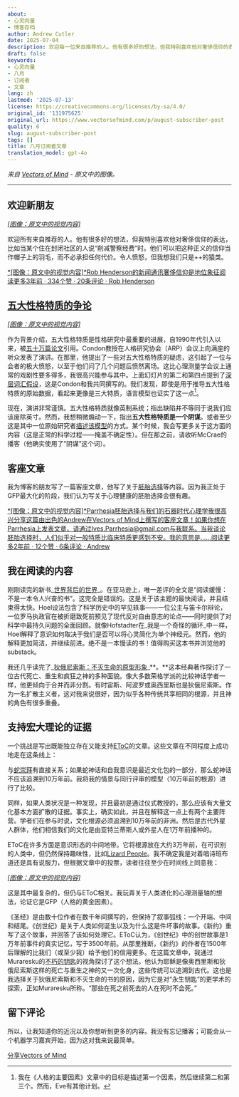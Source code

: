 ```yaml
---
about:
- 心灵向量
- 博客存档
author: Andrew Cutler
date: 2025-07-04
description: 欢迎每一位来自推荐的人。他有很多好的想法，但我特别喜欢他对奢侈信仰的表达，比如当一个住在封闭社区的人说，“取消资助警察”...
draft: false
keywords:
- 心灵向量
- 八月
- 订阅者
- 文章
lang: zh
lastmod: '2025-07-13'
license: https://creativecommons.org/licenses/by-sa/4.0/
original_id: '131975625'
original_url: https://www.vectorsofmind.com/p/august-subscriber-post
quality: 6
slug: august-subscriber-post
tags: []
title: 八月订阅者文章
translation_model: gpt-4o
---
```


*来自 [Vectors of Mind](https://www.vectorsofmind.com/p/august-subscriber-post) - 原文中的图像。*

---

## 欢迎新朋友

[*[图像：原文中的视觉内容]*](https://substackcdn.com/image/fetch/$s_!x939!,f_auto,q_auto:good,fl_progressive:steep/https%3A%2F%2Fsubstack-post-media.s3.amazonaws.com%2Fpublic%2Fimages%2F7be22533-adf1-4663-b1db-5eb047efd701_590x648.png)

欢迎所有来自推荐的人。他有很多好的想法，但我特别喜欢他对奢侈信仰的表达，比如当某个住在封闭社区的人说“削减警察经费”时。他们可以把这种正义的信仰当作帽子上的羽毛，而不必承担任何代价。令人愤怒，但我想我们只是++的猿类。

[*[图像：原文中的视觉内容]*Rob Henderson的新闻通讯奢侈信仰是地位象征阅读更多3年前 · 334个赞 · 20条评论 · Rob Henderson](https://www.robkhenderson.com/p/status-symbols-and-the-struggle-for?utm_source=substack&utm_campaign=post_embed&utm_medium=web)

## [五大性格特质的争论](https://twitter.com/JessieSunPsych/status/1682794801643634689)

[*[图像：原文中的视觉内容]*](https://substackcdn.com/image/fetch/$s_!-Evu!,f_auto,q_auto:good,fl_progressive:steep/https%3A%2F%2Fsubstack-post-media.s3.amazonaws.com%2Fpublic%2Fimages%2F2fdb2382-1fb1-43c9-9b92-3b58f1d11e86_1200x1346.png)

作为背景介绍，五大性格特质是性格研究中最重要的进展，自1990年代引入以来，被[五十万篇论文](https://scholar.google.com/scholar?hl=en&as_sdt=0%2C5&q=%22big+five%22+personality&btnG=)引用。Condon教授在人格研究协会（ARP）会议上向满座的听众发表了演讲。在那里，他提出了一些对五大性格特质的疑虑，这引起了一位与会者的极大愤怒，以至于他们问了几个问题后愤然离场。这比心理测量学会议上通常的戏剧性要多得多，我很高兴能参与其中。上面幻灯片的第二和第四点提到了[深层词汇假设](https://psycnet.apa.org/record/2023-18692-001)，这是Condon和我共同撰写的。我们发现，即使是用于推导五大性格特质的原始数据，看起来更像是三大特质，语言模型也证实了这一点[^1]。

现在，演讲非常谨慎。五大性格特质就像英制系统；指出缺陷并不等同于说我们应该废除英寸。然而，我想稍微煽动一下，指出**五大性格特质是一个阴谋**。或者至少这是其中一位原始研究者[描述该模型](https://personalitypsychologypodcast.podbean.com/e/10_jeffmccrae/)的方式。某个时候，我会写更多关于这方面的内容（这是正常的科学过程——掩盖不确定性）。但在那之前，请收听McCrae的播客（他确实使用了“阴谋”这个词）。

## 客座文章

我为博客的朋友写了一篇客座文章，他写了关于[胚胎选择](https://www.aporiamagazine.com/p/embryo-selection-healthy-babies-vs?utm_source=substack&utm_campaign=post_embed&utm_medium=web)等内容。因为我正处于GFP最大化的阶段，我们认为写关于心理健康的胚胎选择会很有趣。

[*[图像：原文中的视觉内容]*Parrhesia胚胎选择与我们的石器时代心理学我很高兴分享这篇由出色的Andrew在Vectors of Mind上撰写的客座文章！如果你想在Parrhesia上发表文章，请通过Ives.Parrhesia@gmail.com与我联系。当我谈论胚胎选择时，人们似乎对一般特质比临床特质更感到不安。我的意思是……阅读更多2年前 · 12个赞 · 6条评论 · Andrew](https://parrhesia.substack.com/p/embryo-selection-and-our-stone-age?utm_source=substack&utm_campaign=post_embed&utm_medium=web)

## 我在阅读的内容

刚刚读完的新书_[世界背后的世界](https://www.amazon.com/World-Behind-Consciousness-Limits-Science/dp/1982159383)_。在亚马逊上，唯一差评的全文是“阅读缓慢：不是一本令人兴奋的书”。这完全是错误的。这是关于该主题的最快阅读，并且结束得太快。Hoel设法包含了科学历史中的罕见轶事——一位公主与笛卡尔辩论，一位罗马执政官在被折磨致死前预见了现代反对自由意志的论点——同时提供了对科学中最持久问题的全面回顾。就像Hofstadter在_我是一个奇怪的循环_中一样，Hoel解释了意识如何取决于我们是否可以将心灵简化为单个神经元。然而，他的解释更加简洁，并继续前进。绝不是一本慢读的书！值得购买这本书并浏览他的substack。

我还几乎读完了_[狄俄尼索斯：不灭生命的原型形象](https://www.amazon.com/Dionysos-Archetypal-Image-Indestructible-Life/dp/0691029156)_**。**这本经典著作探讨了一位古代死亡、重生和疯狂之神的多种面貌。像大多数荣格学派的比较神话学者一样，他更倾向于合并而非分割。有时宙斯、阿波罗或奥西里斯也是狄俄尼索斯。作为一名扩散主义者，这对我来说很好，因为似乎各种传统共享相同的根源，并且神的角色有很多重叠。

## 支持宏大理论的证据

一个挑战是写出既能独立存在又能支持[EToC](https://www.vectorsofmind.com/p/eve-theory-of-consciousness-v2)的文章。这些文章在不同程度上成功地走在这条线上：

与[蛇崇拜](https://www.vectorsofmind.com/p/the-snake-cult-of-consciousness)有直接关系；如果蛇神话和自我意识是最近文化包的一部分，那么蛇神话不应该追溯到10万年前。我将我的情景与同行评审的模型（10万年前的根源）进行了比较。

同样，如果人类状况是一种发现，并且最初是通过仪式教授的，那么应该有大量文化基本方面扩散的证据。事实上，确实如此，并且在解释这一点上有两个主要阵营。学者们在参与时说，文化根源必须追溯到10万年前的非洲。然后是古代外星人群体，他们相信我们的文化是由亚特兰蒂斯人或外星人在1万年前播种的。

EToC在许多方面是意识形态的中间地带。它将根源放在大约3万年前，在可识别的人类中，但仍然保持趣味性，比如[Lizard People](https://www.vectorsofmind.com/p/the-snake-cult-of-consciousness)。我不确定我是对着唱诗班布道还是具有说服力，但根据文章中的投票，读者往往至少在时间线上同意我：

[*[图像：原文中的视觉内容]*](https://substackcdn.com/image/fetch/$s_!HsvZ!,f_auto,q_auto:good,fl_progressive:steep/https%3A%2F%2Fsubstack-post-media.s3.amazonaws.com%2Fpublic%2Fimages%2Fb4932b9c-d4f1-466b-a026-9f4eca89da14_1226x860.png)

这是其中最复杂的，但仍与EToC相关。我玩弄关于人类进化的心理测量轴的想法，论证它是GFP（人格的黄金因素）。

《圣经》是由数十位作者在数千年间撰写的，但保持了叙事弧线：一个开端、中间和结尾。《创世纪》是关于人类如何诞生以及为什么这是件坏事的故事。《新约》重写了这个故事，并回答了该如何处理它。EToC认为，《创世纪》中的创世故事是1万年前事件的真实记忆，写于3500年前。从那里推断，《新约》的作者在1500年后理解的比我们（或至少我）给予他们的信用更多。在这篇文章中，我通过Muraresku的[不朽的钥匙](https://www.amazon.com/Immortality-Key-Uncovering-History-Religion/dp/1250207142)的视角探讨了这个想法。他认为耶稣是像奥西里斯和狄俄尼索斯这样的死亡与重生之神的又一次化身，这些传统可以追溯到古代。这也是我选择关于狄俄尼索斯和不灭生命的书的原因，因为它是对“永生钥匙”的更学术的探索，正如Muraresku所称。“那些在死之前死去的人在死时不会死。”

## 留下评论

所以，让我知道你的近况以及你想听到更多的内容。我没有忘记播客；可能会从一个机器学习嘉宾开始，因为这对我来说最简单。

[分享Vectors of Mind](https://www.vectorsofmind.com/?utm_source=substack&utm_medium=email&utm_content=share&action=share)

[^1]: 我在《人格的主要因素》文章中的目标是描述第一个因素，然后继续第二和第三个。然而，Eve有其他计划。